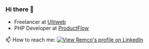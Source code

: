 ### Hi there 👋

- Freelancer at [Ultiweb](https://www.ultiweb.nl)
- PHP Developer at [ProductFlow](https://www.productflow.com)


📫 How to reach me: 
[![View Remco's profile on LinkedIn](https://www.linkedin.com/img/webpromo/btn_viewmy_160x33.png)](https://www.linkedin.com/in/remcovessen/)
